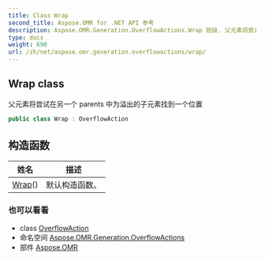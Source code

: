 ```yaml
---
title: Class Wrap
second_title: Aspose.OMR for .NET API 参考
description: Aspose.OMR.Generation.OverflowActions.Wrap 班级. 父元素将尝试在另一个 parents 中为溢出的子元素找到一个位置
type: docs
weight: 690
url: /zh/net/aspose.omr.generation.overflowactions/wrap/
---
```

## Wrap class

父元素将尝试在另一个 parents 中为溢出的子元素找到一个位置

```csharp
public class Wrap : OverflowAction
```

## 构造函数

| 姓名 | 描述 |
| --- | --- |
| [Wrap](wrap/)() | 默认构造函数。 |

### 也可以看看

* class [OverflowAction](../overflowaction/)
* 命名空间 [Aspose.OMR.Generation.OverflowActions](../../aspose.omr.generation.overflowactions/)
* 部件 [Aspose.OMR](../../)


